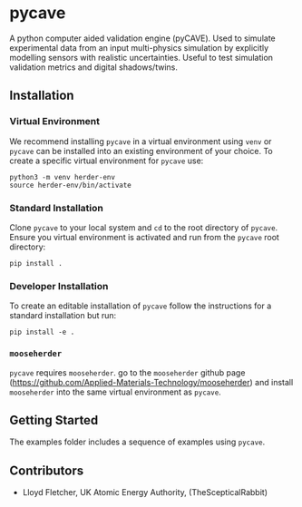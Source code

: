 # pycave

A python computer aided validation engine (pyCAVE). Used to simulate experimental data from an input multi-physics simulation by explicitly modelling sensors with realistic uncertainties. Useful to test simulation validation metrics and digital shadows/twins.

## Installation
### Virtual Environment

We recommend installing `pycave` in a virtual environment using `venv` or `pycave` can be installed into an existing environment of your choice. To create a specific virtual environment for `pycave` use:

```
python3 -m venv herder-env
source herder-env/bin/activate
```

### Standard Installation

Clone `pycave` to your local system and `cd` to the root directory of `pycave`. Ensure you virtual environment is activated and run from the `pycave` root directory:

```
pip install .
```

### Developer Installation

To create an editable installation of `pycave` follow the instructions for a standard installation but run:

```
pip install -e .
```

### `mooseherder`
`pycave` requires `mooseherder`. go to the `mooseherder` github page (https://github.com/Applied-Materials-Technology/mooseherder) and install `mooseherder` into the same virtual environment as `pycave`.

## Getting Started

The examples folder includes a sequence of examples using `pycave`.

## Contributors

- Lloyd Fletcher, UK Atomic Energy Authority, (TheScepticalRabbit)
